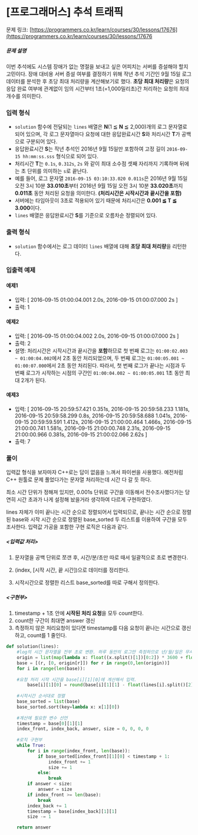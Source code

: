 # [프로그래머스] 추석 트래픽

문제 링크: [https://programmers.co.kr/learn/courses/30/lessons/17676](https://programmers.co.kr/learn/courses/30/lessons/17676

##### 문제 설명

이번 추석에도 시스템 장애가 없는 명절을 보내고 싶은 어피치는 서버를 증설해야 할지 고민이다. 장애 대비용 서버 증설 여부를 결정하기 위해 작년 추석 기간인 9월 15일 로그 데이터를 분석한 후 초당 최대 처리량을 계산해보기로 했다. **초당 최대 처리량**은 요청의 응답 완료 여부에 관계없이 임의 시간부터 1초(=1,000밀리초)간 처리하는 요청의 최대 개수를 의미한다.

### 입력 형식

- `solution` 함수에 전달되는 `lines` 배열은 **N**(1 ≦ **N** ≦ 2,000)개의 로그 문자열로 되어 있으며, 각 로그 문자열마다 요청에 대한 응답완료시간 **S**와 처리시간 **T**가 공백으로 구분되어 있다.
- 응답완료시간 **S**는 작년 추석인 2016년 9월 15일만 포함하여 고정 길이 `2016-09-15 hh:mm:ss.sss` 형식으로 되어 있다.
- 처리시간 **T**는 `0.1s`, `0.312s`, `2s` 와 같이 최대 소수점 셋째 자리까지 기록하며 뒤에는 초 단위를 의미하는 `s`로 끝난다.
- 예를 들어, 로그 문자열 `2016-09-15 03:10:33.020 0.011s`은 2016년 9월 15일 오전 3시 10분 **33.010초**부터 2016년 9월 15일 오전 3시 10분 **33.020초**까지 **0.011초** 동안 처리된 요청을 의미한다. **(처리시간은 시작시간과 끝시간을 포함)**
- 서버에는 타임아웃이 3초로 적용되어 있기 때문에 처리시간은 **0.001 ≦ T ≦ 3.000**이다.
- `lines` 배열은 응답완료시간 **S**를 기준으로 오름차순 정렬되어 있다. 

### 출력 형식

- `solution` 함수에서는 로그 데이터 `lines` 배열에 대해 **초당 최대 처리량**을 리턴한다.

### 입출력 예제

#### 예제1

- 입력: [
  2016-09-15 01:00:04.001 2.0s,
  2016-09-15 01:00:07.000 2s
  ]
- 출력: 1

#### 예제2

- 입력: [
  2016-09-15 01:00:04.002 2.0s,
  2016-09-15 01:00:07.000 2s
  ]
- 출력: 2
- 설명: 처리시간은 시작시간과 끝시간을 **포함**하므로
  첫 번째 로그는 `01:00:02.003 ~ 01:00:04.002`에서 2초 동안 처리되었으며,
  두 번째 로그는 `01:00:05.001 ~ 01:00:07.000`에서 2초 동안 처리된다.
  따라서, 첫 번째 로그가 끝나는 시점과 두 번째 로그가 시작하는 시점의 구간인 `01:00:04.002 ~ 01:00:05.001` 1초 동안 최대 2개가 된다.

#### 예제3

- 입력: [
  2016-09-15 20:59:57.421 0.351s,
  2016-09-15 20:59:58.233 1.181s,
  2016-09-15 20:59:58.299 0.8s,
  2016-09-15 20:59:58.688 1.041s,
  2016-09-15 20:59:59.591 1.412s,
  2016-09-15 21:00:00.464 1.466s,
  2016-09-15 21:00:00.741 1.581s,
  2016-09-15 21:00:00.748 2.31s,
  2016-09-15 21:00:00.966 0.381s,
  2016-09-15 21:00:02.066 2.62s
  ]
- 출력: 7



### 풀이

입력값 형식을 보자마자 C++로는 답이 없음을 느껴서 파이썬을 사용했다.  예전처럼 C++ 원툴로 문제 풀었다가는 문자열 처리하는데 시간 다 갈 듯 하다. 

최소 시간 단위가 정해져 있지만, 0.001s 단위로 구간을 이동해서 전수조사했다가는 당연히 시간 초과가 나게 설정해 놨을거라 생각하여 다르게 구현하였다. 

lines 자체가 이미 끝나는 시간 순으로 정렬되어서 입력되므로, 끝나는 시간 순으로 정렬된 base와 시작 시간 순으로 정렬된 base_sorted 두 리스트를 이용하여 구간을 모두 조사한다. 입력값 가공을 포함한 구현 로직은 다음과 같다.

##### <입력값 처리>

1. 문자열을 공백 단위로 쪼갠 후,  시간/분/초만 따로 때서 일괄적으로 초로 변경한다.

2. (index, [시작 시간, 끝 시간])으로 데이터를 정리한다.

3. 시작시간으로 정렬한 리스트 base_sorted를 따로 구해서 정의한다.

   

##### <구현부>

1. timestamp + 1초 안에 **시작된 처리 요청**을 모두 count한다. 
2. count한 구간이 최대면 answer 갱신
3. 측정하지 않은 처리요청이 있다면 timestamp를 다음 요청이 끝나는 시간으로 갱신하고, count를 1 줄인다.



```python
def solution(lines):
    #log의 시간 문자열을 전부 초로 변환. 하루 동안의 로그만 측정하므로 년/월/일은 무시
    origin = list(map(lambda x: float((x.split()[1])[0:2]) * 3600 + float((x.split()[1])[3:5]) * 60 + float((x.split()[1])[6:]),lines))
    base = [(r, [0, origin[r]]) for r in range(0,len(origin))]
    for i in range(len(base)):
        
    #요청 처리 시작 시간을 base[i][1][0]에 계산해서 입력.
        base[i][1][0] = round(base[i][1][1] - float(lines[i].split()[2][0:-1]) + 0.001, 3)
        
	#시작시간 순서대로 정렬
    base_sorted = list(base)
    base_sorted.sort(key=lambda x: x[1][0])
    
    #계산에 필요한 변수 선언
    timestamp = base[0][1][1]
    index_front, index_back, answer, size = 0, 0, 0, 0
    
    #로직 구현부
    while True:
        for i in range(index_front, len(base)):
            if base_sorted[index_front][1][0] < timestamp + 1:
                index_front += 1
                size += 1
            else:
                break
        if answer < size:
            answer = size
        if index_front >= len(base):
            break
        index_back += 1
        timestamp = base[index_back][1][1]
        size -= 1

    return answer
```



